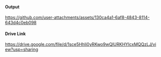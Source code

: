 #### Output

https://github.com/user-attachments/assets/130ca4a1-6af8-4843-8114-643d4c0eb098

#### Drive Link

https://drive.google.com/file/d/1sce5HhIi0yRKwo9wQIURKHYIcxMQQzLJ/view?usp=sharing
